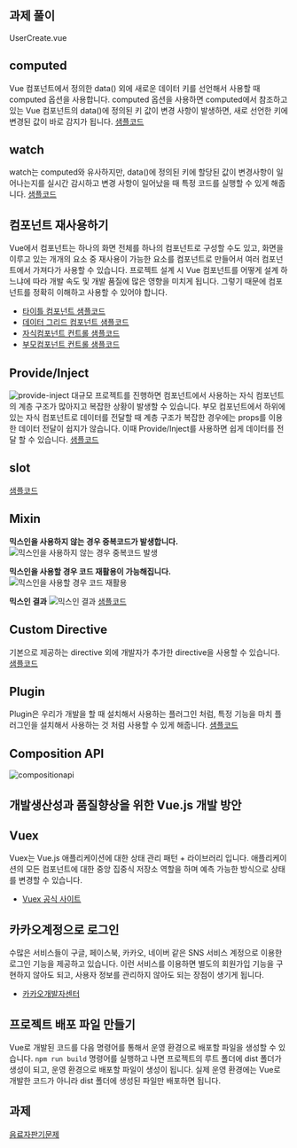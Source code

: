 ## 과제 풀이
UserCreate.vue

## computed
Vue 컴포넌트에서 정의한 data() 외에 새로운 데이터 키를 선언해서 사용할 때 computed 옵션을 사용합니다. computed 옵션을 사용하면 computed에서 참조하고 있는 Vue 컴포넌트의 data()에 정의된 키 값이 변경 사항이 발생하면, 새로 선언한 키에 변경된 값이 바로 감지가 됩니다.
[샘플코드](https://github.com/seungwongo/vue-1week/blob/main/src/views/3_extra/Computed.vue)
## watch
watch는 computed와 유사하지만, data()에 정의된 키에 할당된 값이 변경사항이 일어나는지를 실시간 감시하고 변경 사항이 일어났을 때 특정 코드를 실행할 수 있게 해줍니다.
[샘플코드](https://github.com/seungwongo/vue-1week/blob/main/src/views/3_extra/Watch.vue)

## 컴포넌트 재사용하기
Vue에서 컴포넌트는 하나의 화면 전체를 하나의 컴포넌트로 구성할 수도 있고, 화면을 이루고 있는 개개의 요소 중 재사용이 가능한 요소를 컴포넌트로 만들어서 여러 컴포넌트에서 가져다가 사용할 수 있습니다. 프로젝트 설계 시 Vue 컴포넌트를 어떻게 설계 하느냐에 따라 개발 속도 및 개발 품질에 많은 영향을 미치게 됩니다. 그렇기 때문에 컴포넌트를 정확히 이해하고 사용할 수 있어야 합니다.
* [타이틀 컴포넌트 샘플코드](https://github.com/seungwongo/vue-1week/blob/main/src/views/4_reuse/ReuseComponent.vue)
* [데이터 그리드 컴포넌트 샘플코드](https://github.com/seungwongo/vue-1week/blob/main/src/views/4_reuse/ReuseComponent2.vue)
* [자식컴포넌트 컨트롤 샘플코드](https://github.com/seungwongo/vue-1week/blob/main/src/views/4_reuse/ControlChild.vue)
* [부모컴포넌트 컨트롤 샘플코드](https://github.com/seungwongo/vue-1week/blob/main/src/views/4_reuse/ControlParent.vue)

## Provide/Inject
![provide-inject](https://user-images.githubusercontent.com/10369681/125409247-af73e480-e3f6-11eb-8fc3-812f459463c0.png)
대규모 프로젝트를 진행하면 컴포넌트에서 사용하는 자식 컴포넌트의 계층 구조가 많아지고 복잡한 상황이 발생할 수 있습니다. 부모 컴포넌트에서 하위에 있는 자식 컴포넌트로 데이터를 전달할 때 계층 구조가 복잡한 경우에는 props를 이용한 데이터 전달이 쉽지가 않습니다. 이때 Provide/Inject를 사용하면 쉽게 데이터를 전달 할 수 있습니다. 
[샘플코드](https://github.com/seungwongo/vue-1week/blob/main/src/views/5_advanced/ProvideInject.vue)

## slot

[샘플코드](https://github.com/seungwongo/vue-1week/blob/main/src/views/4_reuse/Slot.vue)

## Mixin
**믹스인을 사용하지 않는 경우 중복코드가 발생합니다.**
![믹스인을 사용하지 않는 경우 중복코드 발생](https://user-images.githubusercontent.com/10369681/125409371-cadeef80-e3f6-11eb-814d-77a251c1461f.png)

**믹스인을 사용할 경우 코드 재활용이 가능해집니다.**
![믹스인을 사용할 경우 코드 재활용](https://user-images.githubusercontent.com/10369681/125409394-d205fd80-e3f6-11eb-8c57-07b8847c8f8d.png)

**믹스인 결과**
![믹스인 결과](https://user-images.githubusercontent.com/10369681/125409418-d8947500-e3f6-11eb-8971-78d6893cf17e.png)
[샘플코드](https://github.com/seungwongo/vue-1week/blob/main/src/views/5_advanced/Mixin.vue)

## Custom Directive
기본으로 제공하는 directive 외에 개발자가 추가한 directive을 사용할 수 있습니다.
[샘플코드](https://github.com/seungwongo/vue-1week/blob/main/src/views/5_advanced/CustomDirective.vue)

## Plugin
Plugin은 우리가 개발을 할 때 설치해서 사용하는 플러그인 처럼, 특정 기능을 마치 플러그인을 설치해서 사용하는 것 처럼 사용할 수 있게 해줍니다.
[샘플코드](https://github.com/seungwongo/vue-1week/blob/main/src/views/5_advanced/Plugin.vue)

## Composition API
![compositionapi](https://user-images.githubusercontent.com/10369681/125409317-bef32d80-e3f6-11eb-9650-d10cc44cd448.png)

## 개발생산성과 품질향상을 위한 Vue.js 개발 방안

## Vuex
Vuex는 Vue.js 애플리케이션에 대한 상태 관리 패턴 + 라이브러리 입니다. 애플리케이션의 모든 컴포넌트에 대한 중앙 집중식 저장소 역할을 하며 예측 가능한 방식으로 상태를 변경할 수 있습니다. 
* [Vuex 공식 사이트](https://vuex.vuejs.org/)

## 카카오계정으로 로그인
수많은 서비스들이 구글, 페이스북, 카카오, 네이버 같은 SNS 서비스 계정으로 이용한 로그인 기능을 제공하고 있습니다. 이런 서비스를 이용하면 별도의 회원가입 기능을 구현하지 않아도 되고, 사용자 정보를 관리하지 않아도 되는 장점이 생기게 됩니다.

* [카카오개발자센터](https://developers.kakao.com/)

## 프로젝트 배포 파일 만들기
Vue로 개발된 코드를 다음 명령어를 통해서 운영 환경으로 배포할 파일을 생성할 수 있습니다.
`npm run build`
명령어를 실행하고 나면 프로젝트의 루트 폴더에 dist 폴더가 생성이 되고, 운영 환경으로 배포할 파일이 생성이 됩니다. 실제 운영 환경에는 Vue로 개발한 코드가 아니라 dist 폴더에 생성된 파일만 배포하면 됩니다.

## 과제
[음료자판기문제](https://github.com/seungwongo/vue-1week/wiki/%EA%B3%BC%EC%A0%9C---%EC%9D%8C%EB%A3%8C%EC%9E%90%ED%8C%90%EA%B8%B0)